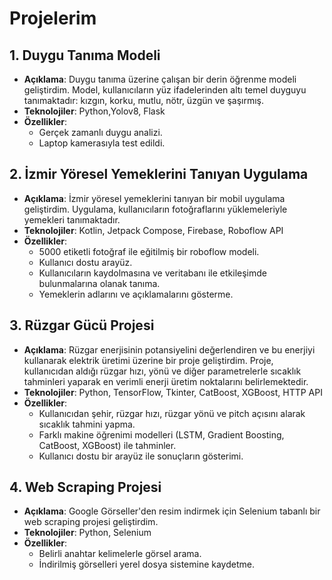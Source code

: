 # Projelerim


## 1. Duygu Tanıma Modeli

- **Açıklama**: Duygu tanıma üzerine çalışan bir derin öğrenme modeli geliştirdim. Model, kullanıcıların yüz ifadelerinden altı temel duyguyu tanımaktadır: kızgın, korku, mutlu, nötr, üzgün ve şaşırmış.
- **Teknolojiler**: Python,Yolov8, Flask
- **Özellikler**:
  - Gerçek zamanlı duygu analizi.
  - Laptop kamerasıyla test edildi.

## 2. İzmir Yöresel Yemeklerini Tanıyan Uygulama

- **Açıklama**: İzmir yöresel yemeklerini tanıyan bir mobil uygulama geliştirdim. Uygulama, kullanıcıların fotoğraflarını yüklemeleriyle yemekleri tanımaktadır.
- **Teknolojiler**: Kotlin, Jetpack Compose, Firebase, Roboflow API
- **Özellikler**:
  - 5000 etiketli fotoğraf ile eğitilmiş bir roboflow modeli.
  - Kullanıcı dostu arayüz.
  - Kullanıcıların kaydolmasına ve veritabanı ile etkileşimde bulunmalarına olanak tanıma.
  - Yemeklerin adlarını ve açıklamalarını gösterme.

## 3. Rüzgar Gücü Projesi

- **Açıklama**: Rüzgar enerjisinin potansiyelini değerlendiren ve bu enerjiyi kullanarak elektrik üretimi üzerine bir proje geliştirdim. Proje, kullanıcıdan aldığı rüzgar hızı, yönü ve diğer parametrelerle sıcaklık tahminleri yaparak en verimli enerji üretim noktalarını belirlemektedir.
- **Teknolojiler**: Python, TensorFlow, Tkinter, CatBoost, XGBoost, HTTP API
- **Özellikler**:
  - Kullanıcıdan şehir, rüzgar hızı, rüzgar yönü ve pitch açısını alarak sıcaklık tahmini yapma.
  - Farklı makine öğrenimi modelleri (LSTM, Gradient Boosting, CatBoost, XGBoost) ile tahminler.
  - Kullanıcı dostu bir arayüz ile sonuçların gösterimi.

## 4. Web Scraping Projesi

- **Açıklama**: Google Görseller'den resim indirmek için Selenium tabanlı bir web scraping projesi geliştirdim.
- **Teknolojiler**: Python, Selenium
- **Özellikler**:
  - Belirli anahtar kelimelerle görsel arama.
  - İndirilmiş görselleri yerel dosya sistemine kaydetme.

